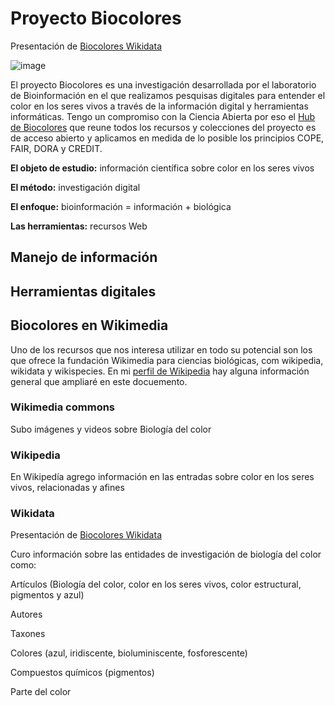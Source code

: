 # Proyecto Biocolores
Presentación de [Biocolores Wikidata](https://docs.google.com/presentation/d/1S_BmvXSfDW3HgZ4WSKolrpRMJb4gZgCEnFogwfDhRqI/edit?usp=sharing)

![image](https://user-images.githubusercontent.com/17599614/194871659-b08924df-42d0-473a-aeac-feba09f10205.png)



El proyecto Biocolores es una investigación desarrollada por el laboratorio de Bioinformación en el que realizamos pesquisas digitales para entender el color en los seres vivos a través de la información digital y herramientas informáticas. 
Tengo un compromiso con la Ciencia Abierta por eso el [Hub de Biocolores](https://sites.google.com/a/ciencias.unam.mx/layla-michan/hub-biocolores) que reune todos los recursos y colecciones del proyecto es de acceso abierto y aplicamos en medida de lo posible los principios COPE, FAIR, DORA y CREDIT.

**El objeto de estudio:** información científica sobre color en los seres vivos

**El método:** investigación digital

**El enfoque:** bioinformación = información + biológica

**Las herramientas:** recursos Web


## **Manejo de información**


## **Herramientas digitales**


## Biocolores en Wikimedia
Uno de los recursos que nos interesa utilizar en todo su potencial son los que ofrece la fundación Wikimedia para ciencias biológicas, com wikipedia, wikidata y wikispecies.
En mi [perfil de Wikipedia](https://es.wikipedia.org/wiki/Usuaria:Lmichan) hay alguna información general que ampliaré en este docuemento.


### **Wikimedia commons**


Subo imágenes y videos sobre Biología del color

### **Wikipedia**


En Wikipedía agrego información en las entradas sobre color en los seres vivos, relacionadas y afines

### **Wikidata**
Presentación de [Biocolores Wikidata](https://docs.google.com/presentation/d/1ZFnAmfH58y6YWPNM8--Xipt9byOYOlUwBHhG9TXt28c/edit?usp=sharing)

Curo información sobre las entidades de investigación de biología del color como:


Artículos (Biología del color, color en los seres vivos, color estructural, pigmentos y azul)


Autores


Taxones


Colores (azul, iridiscente, bioluminiscente, fosforescente)


Compuestos químicos (pigmentos)


Parte del color
